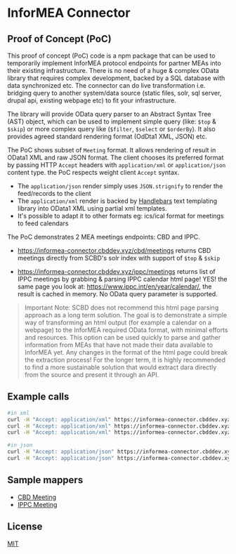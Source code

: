 # InforMEA Connector 

## Proof of Concept (PoC)

This proof of concept (PoC) code is a npm package that can be used to temporarily implement InforMEA protocol endpoints for partner MEAs into their existing infrastructure. There is no need of a huge & complex OData library that requires complex development, backed by a SQL database with data synchronized etc. The connector can do live transformation i.e. bridging query to another system/data source (static files, solr, sql server, drupal api, existing webpage etc) to fit your infrastructure. 

The library will provide OData query parser to an Abstract Syntax Tree (AST) object, which can be used to implement simple query (like: `$top` & `$skip`) or more complex query like (`$filter`, `$select` or `$orderBy`). It also provides agreed standard rendering format (OdDta1 XML, JSON) etc.

The PoC shows subset of `Meeting` format. It allows rendering of result in OData1 XML and raw JSON format. The client chooses its preferred format by passing HTTP `Accept` headers with `application/xml` or `application/json` content type. the PoC respects weight client `Accept` syntax.

* The `application/json` render simply uses `JSON.strignify` to render the feed/records to the client
* The `application/xml` render is backed by [Handlebars](https://handlebarsjs.com/) text templating library into OData1 XML using partial xml templates.
* It's possible to adapt it to other formats eg: ics/ical format for meetings to feed calendars

The PoC demonstrates 2 MEA meetings endpoints: CBD and IPPC. 

* https://informea-connector.cbddev.xyz/cbd/meetings returns CBD meetings directly from SCBD's solr index with support of `$top` & `$skip`

* https://informea-connector.cbddev.xyz/ippc/meetings returns list of IPPC meetings by grabbing & parsing IPPC calendar html page! YES! the same page you look at: https://www.ippc.int/en/year/calendar/, the result is cached in memory. No OData query parameter is supported. 

> Important Note: SCBD does not recommend this html page parsing approach as a long term solution. The goal is to demonstrate a simple way of transforming an html output (for example a calendar on a webpage) to the InforMEA required OData format, with minimal efforts and resources. This option can be used quickly to parse and gather information from MEAs that have not made their data available to InforMEA yet. Any changes in the format of the html page could break the extraction process! For the longer term, it is highly recommended to find a more sustainable solution that would extract dara directly from the source and present it through an API. 

## Example calls

```bash
#in xml
curl -H "Accept: application/xml" https://informea-connector.cbddev.xyz/cbd/meetings?$top=5
curl -H "Accept: application/xml" https://informea-connector.cbddev.xyz/cbd/meetings?$top=20&skip=5
curl -H "Accept: application/xml" https://informea-connector.cbddev.xyz/ippc/meetings

#in json
curl -H "Accept: application/json" https://informea-connector.cbddev.xyz/cbd/meetings?$top=5
curl -H "Accept: application/json" https://informea-connector.cbddev.xyz/ippc/meetings
```

## Sample mappers

* [CBD Meeting](https://github.com/scbd/informea-connector-poc/blob/master/cbd/meetings.js)
* [IPPC Meeting](https://github.com/scbd/informea-connector-poc/blob/master/ippc/meetings.js)

## License

[MIT](https://raw.githubusercontent.com/scbd/informea-connector-poc/master/LICENSE)